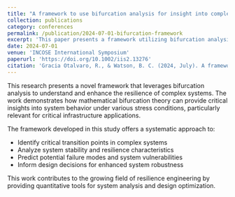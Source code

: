```yaml
---
title: "A framework to use bifurcation analysis for insight into complex systems resilience"
collection: publications
category: conferences
permalink: /publication/2024-07-01-bifurcation-framework
excerpt: 'This paper presents a framework utilizing bifurcation analysis to gain insights into complex systems resilience, with applications to critical infrastructure analysis.'
date: 2024-07-01
venue: 'INCOSE International Symposium'
paperurl: 'https://doi.org/10.1002/iis2.13276'
citation: 'Gracia Otalvaro, R., & Watson, B. C. (2024, July). A framework to use bifurcation analysis for insight into complex systems resilience. INCOSE International Symposium, 34(1), 2384-2399.'
---
```


This research presents a novel framework that leverages bifurcation analysis to understand and enhance the resilience of complex systems. The work demonstrates how mathematical bifurcation theory can provide critical insights into system behavior under various stress conditions, particularly relevant for critical infrastructure applications.

The framework developed in this study offers a systematic approach to:
- Identify critical transition points in complex systems
- Analyze system stability and resilience characteristics
- Predict potential failure modes and system vulnerabilities
- Inform design decisions for enhanced system robustness

This work contributes to the growing field of resilience engineering by providing quantitative tools for system analysis and design optimization. 